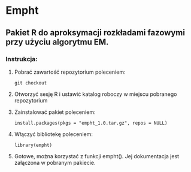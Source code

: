 # Empht
## Pakiet R do aproksymacji rozkładami fazowymi przy użyciu algorytmu EM.

### Instrukcja:

1. Pobrać zawartość repozytorium poleceniem:

    `git checkout`
    
2. Otworzyć sesję R i ustawić katalog roboczy w miejscu pobranego repozytorium

3. Zainstalować pakiet poleceniem: 

    `install.packages(pkgs = "empht_1.0.tar.gz", repos = NULL)`
    
4. Włączyć bibliotekę poleceniem:

    `library(empht)`
    
5. Gotowe, można korzystać z funkcji empht(). Jej dokumentacja jest załączona w pobranym pakiecie.
